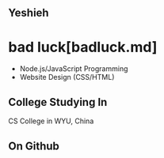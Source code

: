 
## Yeshieh






# bad luck[badluck.md]

- Node.js/JavaScript Programming
- Website Design (CSS/HTML)

## College Studying In

CS College in WYU, China

## On Github

